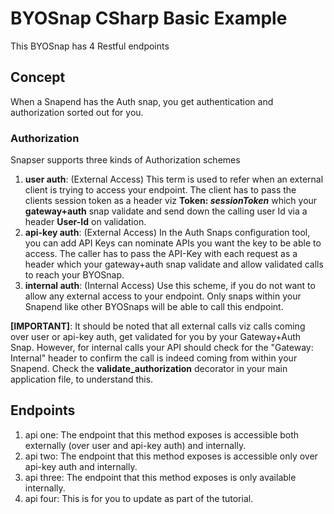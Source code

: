 # BYOSnap CSharp Basic Example
 This BYOSnap has 4 Restful endpoints

 ## Concept
 When a Snapend has the Auth snap, you get authentication and authorization sorted out for you.

 ### Authorization
 Snapser supports three kinds of Authorization schemes
 1. **user auth**: (External Access) This term is used to refer when an external client is trying to access your endpoint. The client has to pass the clients session token as a header viz **Token: $sessionToken$** which your **gateway+auth** snap validate and send down the calling user Id via a header **User-Id** on validation.
 1. **api-key auth**: (External Access) In the Auth Snaps configuration tool, you can add API Keys can nominate APIs you want the key to be able to access. The caller has to pass the API-Key with each request as a header which your gateway+auth snap validate and allow validated calls to reach your BYOSnap.
 1. **internal auth**: (Internal Access) Use this scheme, if you do not want to allow any external access to your endpoint. Only snaps within your Snapend like other BYOSnaps will be able to call this endpoint.

**[IMPORTANT]**: It should be noted that all external calls viz calls coming over user or api-key auth, get validated for you by your Gateway+Auth Snap. However, for internal calls your API should check for the "Gateway: Internal" header to confirm the call is indeed coming from within your Snapend. Check the **validate_authorization** decorator in your main application file, to understand this.

 ## Endpoints
 1. api one: The endpoint that this method exposes is accessible both externally (over user and api-key auth) and internally.
 1. api two: The endpoint that this method exposes is accessible only over api-key auth and internally.
 1. api three: The endpoint that this method exposes is only available internally.
 1. api four: This is for you to update as part of the tutorial.
